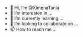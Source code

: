 - 👋 Hi, I’m @XimenaTania
- 👀 I’m interested in ...
- 🌱 I’m currently learning ...
- 💞️ I’m looking to collaborate on ...
- 📫 How to reach me ...

<!---
XimenaTania/XimenaTania is a ✨ special ✨ repository because its `README.md` (this file) appears on your GitHub profile.
You can click the Preview link to take a look at your changes.
--->
